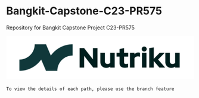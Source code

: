 # Bangkit-Capstone-C23-PR575
Repository for Bangkit Capstone Project C23-PR575

![Logo](https://github.com/alwanpro/Bangkit-Capstone-C23-PR575/blob/main/Nutriku.png?raw=true)

`To view the details of each path, please use the branch feature`
